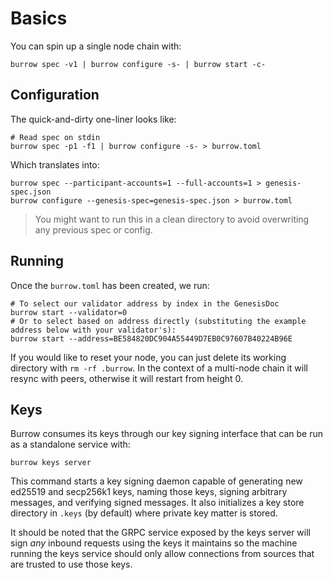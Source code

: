 # Basics

You can spin up a single node chain with:

```shell
burrow spec -v1 | burrow configure -s- | burrow start -c-
```

## Configuration

The quick-and-dirty one-liner looks like:

```shell
# Read spec on stdin
burrow spec -p1 -f1 | burrow configure -s- > burrow.toml
```

Which translates into:

```shell
burrow spec --participant-accounts=1 --full-accounts=1 > genesis-spec.json
burrow configure --genesis-spec=genesis-spec.json > burrow.toml
```

> You might want to run this in a clean directory to avoid overwriting any previous spec or config.

## Running

Once the `burrow.toml` has been created, we run:

```
# To select our validator address by index in the GenesisDoc
burrow start --validator=0
# Or to select based on address directly (substituting the example address below with your validator's):
burrow start --address=BE584820DC904A55449D7EB0C97607B40224B96E
```

If you would like to reset your node, you can just delete its working directory with `rm -rf .burrow`. 
In the context of a multi-node chain it will resync with peers, otherwise it will restart from height 0.

## Keys

Burrow consumes its keys through our key signing interface that can be run as a standalone service with:

```shell
burrow keys server
```

This command starts a key signing daemon capable of generating new ed25519 and secp256k1 keys, naming those keys, signing arbitrary messages, and verifying signed messages.
It also initializes a key store directory in `.keys` (by default) where private key matter is stored.

It should be noted that the GRPC service exposed by the keys server will sign _any_ inbound requests using the keys it maintains so the machine running the keys service should only allow connections from sources that are trusted to use those keys. 